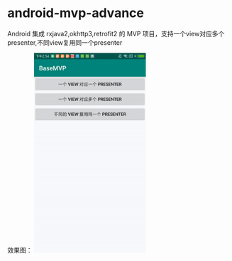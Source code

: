# android-mvp-advance
Android 集成 rxjava2,okhttp3,retrofit2 的 MVP 项目，支持一个view对应多个presenter,不同view复用同一个presenter

效果图：
<img src="https://github.com/xing16/android-mvp-advance/raw/master/app/gif/result.gif" width="50%" >



